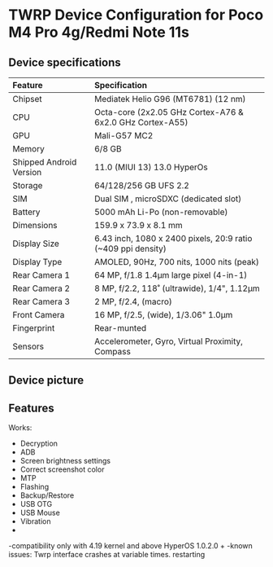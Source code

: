 # TWRP Device Configuration for Poco M4 Pro 4g/Redmi Note 11s

## Device specifications

| Feature                 | Specification                                                   |
| :---------------------- | :---------------------------------------------------------------|
| Chipset                 | Mediatek Helio G96 (MT6781) (12 nm)                             |
| CPU                     | Octa-core (2x2.05 GHz Cortex-A76 & 6x2.0 GHz Cortex-A55)        |
| GPU                     | Mali-G57 MC2                                                    |
| Memory                  | 6/8 GB                                                          |
| Shipped Android Version | 11.0 (MIUI 13)  13.0 HyperOs                                    |
| Storage                 | 64/128/256 GB  UFS 2.2                                          |
| SIM                     | Dual SIM , microSDXC (dedicated slot)                           |
| Battery                 | 5000 mAh Li-Po (non-removable)                                  |
| Dimensions              | 159.9 x 73.9 x 8.1 mm                                           |
| Display Size            | 6.43 inch, 1080 x 2400 pixels, 20:9 ratio (~409 ppi density)    |
| Display Type            | AMOLED, 90Hz, 700 nits, 1000 nits (peak)                        |
| Rear Camera 1           | 64 MP, f/1.8 1.4µm  large pixel (4-in-1)                        |
| Rear Camera 2           | 8 MP, f/2.2, 118˚ (ultrawide), 1/4", 1.12µm                     |
| Rear Camera 3           | 2 MP, f/2.4, (macro)                                            |
| Front Camera            | 16 MP, f/2.5, (wide), 1/3.06" 1.0µm                             |
| Fingerprint             | Rear-munted                                                     |
| Sensors                 | Accelerometer, Gyro, Virtual Proximity, Compass                 |

## Device picture

## Features

Works:

- Decryption
- ADB
- Screen brightness settings
- Correct screenshot color
- MTP
- Flashing
- Backup/Restore
- USB OTG
- USB Mouse
- Vibration
-
-compatibility only with 4.19 kernel and above
  HyperOS 1.0.2.0 +
-known issues:
  Twrp interface crashes at variable times. restarting


